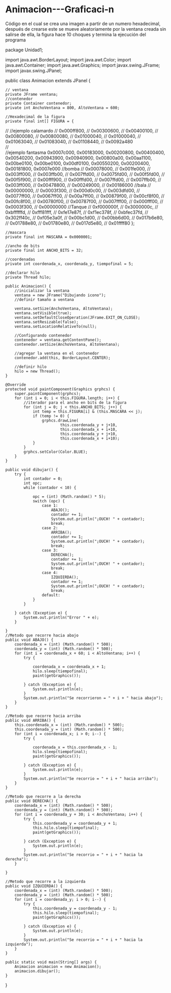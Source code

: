 # Animacion---Graficaci-n
Código en el cual se crea una imagen a partir de un numero hexadecimal, después de crearse este se mueve aleatoriamente por la ventana creada sin salirse de ella, la figura hace 10 choques y termina la ejecución del programa


package Unidad1;

import java.awt.BorderLayout;
import java.awt.Color;
import java.awt.Container;
import java.awt.Graphics;
import javax.swing.JFrame;
import javax.swing.JPanel;

public class Animacion extends JPanel {

    // ventana
    private JFrame ventana;
    //contenedor
    private Container contenedor;
    private int AnchoVentana = 800, AltoVentana = 600;

    //Hexadecimal de la figura
    private final int[] FIGURA = {
//        //ejemplo calamardo
//                0x000ff800,
//                0x00300600,
//                0x00400100,
//                0x00800080,
//                0x00800080,
//                0x01000040,
//                0x01000040,
//                0x01063040,
//                0x01083040,
//                0x01108440,
//                0x0092a480        
//       
        //ejemplo fantasma
        0x0007c000,
        0x00183000,
        0x00200800,
        0x00400400,
        0x00540200,
        0x00943900,
        0x00940900,
        0x00800a00,
        0x00aa1100,
        0x00be0100,
        0x00be0100,
        0x00df0100,
        0x00550200,
        0x00200400,
        0x00181800,
        0x0007e000
            //bomba
//        0x00078000,
//        0x001fe000,
//        0x003ff000,
//        0x003ffb00,
//        0x007ffd00,
//        0x0075fd00,
//        0x00f5fd00,
//        0x00f5f900,
//        0x00fff900,
//        0x00fffd00,
//        0x007ffd00,
//        0x007ffb00,
//        0x003ff000,
//        0x00478800,
//        0x00249000,
//        0x00186000
    //bala
//                0x00000000,
//                0x0003f300,
//                0x000d0c00,
//                0x003dfd00,
//                0x0077ff00,
//                0x0067ff00,
//                0x00a7ff00,
//                0x00879f00,
//                0x00cf8f00,
//                0x00fc8f00,
//                0x00780f00,
//                0x00787f00,
//                0x007fff00,
//                0x000fff00,
//                0x0003f300,
//                0x00000000
    //Tanque
//        0xf000000f,
//        0x3000000c,
//        0xbffffffd,
//        0xfff81fff,
//        0xfe17e87f,
//        0xf1ec378f,
//        0xbfec37fd,
//        0x302ff40c,
//        0xf05e3a0f,
//        0x00bc1d00,
//        0x00bb6d00,
//        0x017b6e80,
//        0x01788e80,
//        0x01780e80,
//        0x017d5e80,
//        0x01ffff80
    };
    
    //mascara
    private final int MASCARA = 0x0000001;

    //ancho de bits
    private final int ANCHO_BITS = 32;

    //coordenadas
    private int coordenada_x, coordenada_y, tiempofinal = 5;

    //declarar hilo
    private Thread hilo;

    public Animacion() {
        //inicializar la ventana
        ventana = new JFrame("Dibujando icono");
        //definir tamaño a ventana

        ventana.setSize(AnchoVentana, AltoVentana);
        ventana.setVisible(true);
        ventana.setDefaultCloseOperation(JFrame.EXIT_ON_CLOSE);
        ventana.setResizable(false);
        ventana.setLocationRelativeTo(null);

        //Configurando contenedor
        contenedor = ventana.getContentPane();
        contenedor.setSize(AnchoVentana, AltoVentana);

        //agregar la ventana en el contenedor
        contenedor.add(this, BorderLayout.CENTER);

        //definir hilo
        hilo = new Thread();
    }

    @Override
    protected void paintComponent(Graphics grphcs) {
        super.paintComponent(grphcs);        
        for (int i = 0; i < this.FIGURA.length; i++) {
            //iterador para el ancho en bits de la figura
            for (int j = 0; j < this.ANCHO_BITS; j++) {
                int temp = this.FIGURA[i] & (this.MASCARA << j);
                if (temp != 0) {
                    grphcs.drawLine(
                            this.coordenada_y + j+10,
                            this.coordenada_x + i+10,
                            this.coordenada_y + j+10,
                            this.coordenada_x + i+10);
                }
            }
            grphcs.setColor(Color.BLUE);
        }
    }

    public void dibujar() {
        try {
            int contador = 0;
            int opc;
            while (contador < 10) {

                opc = (int) (Math.random() * 5);
                switch (opc) {
                    case 1:
                        ABAJO();
                        contador += 1;
                        System.out.println("¡OUCH! " + contador);
                        break;
                    case 2:
                        ARRIBA();
                        contador += 1;
                        System.out.println("¡OUCH! " + contador);
                        break;
                    case 3:
                        DERECHA();
                        contador += 1;
                        System.out.println("¡OUCH! " + contador);
                        break;
                    case 4:
                        IZQUIERDA();
                        contador += 1;
                        System.out.println("¡OUCH! " + contador);
                        break;
                    default:
                }
            }

        } catch (Exception e) {
            System.out.println("Error " + e);
        }

    }
    //Metodo que recorre hacia abajo
    public void ABAJO() {
        coordenada_x = (int) (Math.random() * 500);
        coordenada_y = (int) (Math.random() * 500);
        for (int i = coordenada_x + 60; i < AltoVentana; i++) {
            try {

                coordenada_x = coordenada_x + 1;
                hilo.sleep(tiempofinal);
                paint(getGraphics());

            } catch (Exception e) {
                System.out.println(e);
            }
            System.out.println("Se recorrieron = " + i + " hacia abajo");
        }        
    }

    //Metodo que recorre hacia arriba
    public void ARRIBA() {
        this.coordenada_x = (int) (Math.random() * 500);
        this.coordenada_y = (int) (Math.random() * 500);
        for (int i = coordenada_x; i > 0; i--) {
            try {

                coordenada_x = this.coordenada_x - 1;
                hilo.sleep(tiempofinal);
                paint(getGraphics());

            } catch (Exception e) {
                System.out.println(e);
            }
            System.out.println("Se recorrio = " + i + " hacia arriba");
        }
    }

    //Metodo que recorre a la derecha
    public void DERECHA() {
        coordenada_x = (int) (Math.random() * 500);
        coordenada_y = (int) (Math.random() * 500);
        for (int i = coordenada_y + 30; i < AnchoVentana; i++) {
            try {
                this.coordenada_y = coordenada_y + 1;
                this.hilo.sleep(tiempofinal);
                paint(getGraphics());

            } catch (Exception e) {
                System.out.println(e);
            }
            System.out.println("Se recorrio = " + i + " hacia la derecha");
        }

    }

    //Metodo que recorre a la izquierda
    public void IZQUIERDA() {
        coordenada_x = (int) (Math.random() * 500);
        coordenada_y = (int) (Math.random() * 500);
        for (int i = coordenada_y; i > 0; i--) {
            try {
                this.coordenada_y = coordenada_y - 1;
                this.hilo.sleep(tiempofinal);
                paint(getGraphics());

            } catch (Exception e) {
                System.out.println(e);
            }
            System.out.println("Se recorrio = " + i + " hacia la izquierda");
        }
    }

    public static void main(String[] args) {
        Animacion animacion = new Animacion();
        animacion.dibujar();
    }
}
